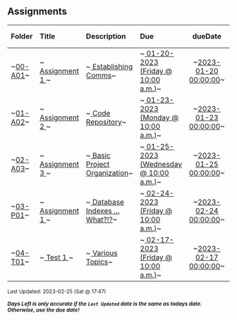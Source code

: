 ## Assignments

| Folder | Title | Description | Due | dueDate | Days Left<sup>*</sup> |
|:------|:------|:------|:------|:-----:|-----|
| ~<a href="https://github.com/rugbyprof/3013-Algorithms/tree/master/Assignments/00-A01">00-A01</a>~ | ~<a href="https://github.com/rugbyprof/3013-Algorithms/tree/master/Assignments/00-A01"> Assignment 1 </a>~ | ~<a href="https://github.com/rugbyprof/3013-Algorithms/tree/master/Assignments/00-A01"> Establishing Comms</a>~ | ~<a href="https://github.com/rugbyprof/3013-Algorithms/tree/master/Assignments/00-A01"> 01-20-2023 (Friday @ 10:00 a.m.)</a>~ | ~<a href="https://github.com/rugbyprof/3013-Algorithms/tree/master/Assignments/00-A01">2023-01-20 00:00:00</a>~ | ---- |
| ~<a href="https://github.com/rugbyprof/3013-Algorithms/tree/master/Assignments/01-A02">01-A02</a>~ | ~<a href="https://github.com/rugbyprof/3013-Algorithms/tree/master/Assignments/01-A02"> Assignment 2 </a>~ | ~<a href="https://github.com/rugbyprof/3013-Algorithms/tree/master/Assignments/01-A02"> Code Repository</a>~ | ~<a href="https://github.com/rugbyprof/3013-Algorithms/tree/master/Assignments/01-A02"> 01-23-2023 (Monday @ 10:00 a.m.)</a>~ | ~<a href="https://github.com/rugbyprof/3013-Algorithms/tree/master/Assignments/01-A02">2023-01-23 00:00:00</a>~ | ---- |
| ~<a href="https://github.com/rugbyprof/3013-Algorithms/tree/master/Assignments/02-A03">02-A03</a>~ | ~<a href="https://github.com/rugbyprof/3013-Algorithms/tree/master/Assignments/02-A03"> Assignment 3 </a>~ | ~<a href="https://github.com/rugbyprof/3013-Algorithms/tree/master/Assignments/02-A03"> Basic Project Organization</a>~ | ~<a href="https://github.com/rugbyprof/3013-Algorithms/tree/master/Assignments/02-A03"> 01-25-2023 (Wednesday @ 10:00 a.m.)</a>~ | ~<a href="https://github.com/rugbyprof/3013-Algorithms/tree/master/Assignments/02-A03">2023-01-25 00:00:00</a>~ | ---- |
| ~<a href="https://github.com/rugbyprof/3013-Algorithms/tree/master/Assignments/03-P01">03-P01</a>~ | ~<a href="https://github.com/rugbyprof/3013-Algorithms/tree/master/Assignments/03-P01"> Assignment 1 </a>~ | ~<a href="https://github.com/rugbyprof/3013-Algorithms/tree/master/Assignments/03-P01"> Database Indexes ... What?!?</a>~ | ~<a href="https://github.com/rugbyprof/3013-Algorithms/tree/master/Assignments/03-P01"> 02-24-2023 (Friday @ 10:00 a.m.)</a>~ | ~<a href="https://github.com/rugbyprof/3013-Algorithms/tree/master/Assignments/03-P01">2023-02-24 00:00:00</a>~ | ---- |
| ~<a href="https://github.com/rugbyprof/3013-Algorithms/tree/master/Assignments/04-T01">04-T01</a>~ | ~<a href="https://github.com/rugbyprof/3013-Algorithms/tree/master/Assignments/04-T01"> Test 1 </a>~ | ~<a href="https://github.com/rugbyprof/3013-Algorithms/tree/master/Assignments/04-T01"> Various Topics</a>~ | ~<a href="https://github.com/rugbyprof/3013-Algorithms/tree/master/Assignments/04-T01"> 02-17-2023 (Friday @ 10:00 a.m.)</a>~ | ~<a href="https://github.com/rugbyprof/3013-Algorithms/tree/master/Assignments/04-T01">2023-02-17 00:00:00</a>~ | ---- |

<sup>Last Updated: 2023-02-25 (Sat @ 17:47)</sup> 

<sup>***Days Left is only accurate if the `Last Updated` date is the same as todays date. Otherwise, use the due date!***</sup> 